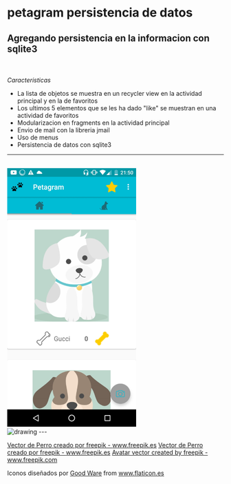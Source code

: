 # petagram persistencia de datos
**Agregando persistencia en la informacion con sqlite3**
---
<br/><br/>
*Caracteristicas*
- La lista de objetos se muestra en un recycler view en la actividad principal y en la de favoritos
- Los ultimos 5 elementos que se les ha dado "like" se muestran en una actividad de favoritos
- Modularizacion en fragments en la actividad principal
- Envio de mail con la libreria jmail
- Uso de menus
- Persistencia de datos con sqlite3
---
<br/>
				<img src="https://github.com/InvedAllens/petagram-persistencia-datos/blob/master/Screenshots/Screenshot1%20.jpg" alt="drawing" width="300"/>
<br/>
				<img src="https://github.com/InvedAllens/petagram-persistencia-datos/blob/master/Screenshots/Screenshot2.jpg" alt="drawing" width="300"/>
 ---

<a href='https://www.freepik.es/fotos-vectores-gratis/perro'>Vector de Perro creado por freepik - www.freepik.es</a>
<a href="https://www.freepik.es/fotos-vectores-gratis/perro">Vector de Perro creado por freepik - www.freepik.es</a>
<a href="https://www.freepik.com/free-photos-vectors/avatar">Avatar vector created by freepik - www.freepik.com</a>
<div>Iconos diseñados por <a href="https://www.flaticon.es/icono-gratis/camara_685655" title="Good Ware">Good Ware</a> from <a href="https://www.flaticon.es/" title="Flaticon">www.flaticon.es</a></div>
